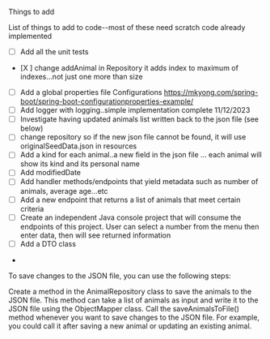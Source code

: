 Things to add

List of things to add to code--most of these need scratch code already implemented
- [ ] Add all the unit tests
- [X ] change addAnimal in Repository it adds index to maximum of indexes...not just one more than size
- [ ] Add a global properties file  Configurations https://mkyong.com/spring-boot/spring-boot-configurationproperties-example/ 
- [ ] Add logger with logging..simple implementation complete 11/12/2023
- [ ] Investigate having updated animals list written back to the json file (see below)
- [ ] change repository so if the new json file cannot be found, it will use originalSeedData.json in resources
- [ ] Add a kind for each animal..a new field in the json file ... each animal will show its kind and its personal name
- [ ] Add modifiedDate
- [ ] Add handler methods/endpoints that yield metadata such as number of animals, average age...etc
- [ ] Add a new endpoint that returns a list of animals that meet certain criteria
- [ ] Create an independent Java console project that will consume the endpoints of this project.  User can select a number from the menu then enter data, then will see returned information
- [ ] Add a DTO class
- 

To save changes to the JSON file, you can use the following steps:

Create a method in the AnimalRepository class to save the animals to the JSON file. This method can take a list of animals as input and write it to the JSON file using the ObjectMapper class.
Call the saveAnimalsToFile() method whenever you want to save changes to the JSON file. For example, you could call it after saving a new animal or updating an existing animal.